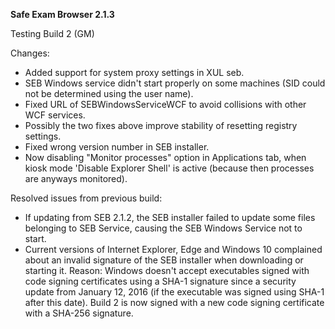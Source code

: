 **Safe Exam Browser 2.1.3**

Testing Build 2 (GM)

Changes:
- Added support for system proxy settings in XUL seb.
- SEB Windows service didn't start properly on some machines (SID could not be determined using the user name).
- Fixed URL of SEBWindowsServiceWCF to avoid collisions with other WCF services.
- Possibly the two fixes above improve stability of resetting registry settings.
- Fixed wrong version number in SEB installer.
- Now disabling "Monitor processes" option in Applications tab, when kiosk mode 'Disable Explorer Shell' is active (because then processes are anyways monitored). 

Resolved issues from previous build:
- If updating from SEB 2.1.2, the SEB installer failed to update some files belonging to SEB Service, causing the SEB Windows Service not to start. 
- Current versions of Internet Explorer, Edge and Windows 10 complained about an invalid signature of the SEB installer when downloading or starting it. Reason: Windows doesn't accept executables signed with code signing certificates using a SHA-1 signature since a security update from January 12, 2016 (if the executable was signed using SHA-1 after this date). Build 2 is now signed with a new code signing certificate with a SHA-256 signature.
